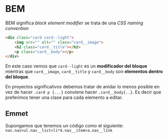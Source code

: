 # BEM
BEM significa *block element modifier* se trata de una *CSS naming convention*
```html
<div class="card card--light">
    <img src="" alt="" class="card__image">
    <h2 class="card__title"></h2>
    <p class="card__body"></p>
</div>
```
En este caso vemos que `card--light` es un **modificador del bloque** mientras que `card__image`, `card__title` y `card__body` son **elementos dentro del bloque**.

En proyectos significativos debemos tratar de anidar lo menos posible en vez de hacer `.card p {...}` conviene hacer `.card__body{..}`. Es decir que preferimos tener una clase para cada elemento a editar.



## Emmet

Supongamos que tenemos un código como el siguiente: `nav.nav>ul.nav__list>li*4.nav__item>a.nav__link` 